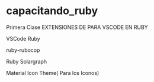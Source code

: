 # capacitando_ruby 

Primera Clase EXTENSIONES DE PARA VSCODE EN RUBY


VSCode Ruby

ruby-rubocop

Ruby Solargraph

Material Icon Theme( Para los Iconos)

